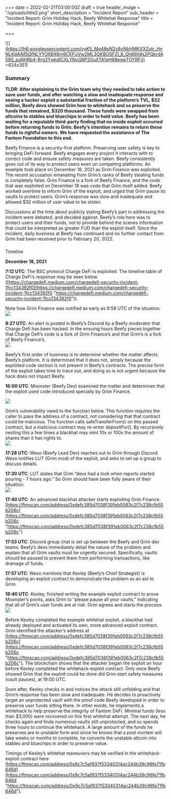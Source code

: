+++
date = 2022-02-21T03:00:00Z
draft = true
header_image = "/uploads/title2.png"
short_description = "Incident Report"
sub_header = "Incident Report: Grim Holiday Hack, Beefy Whitehat Response"
title = "Incident Report: Grim Holiday Hack, Beefy Whitehat Response"

+++
  
![](https://lh6.googleusercontent.com/yyK5_Mq48pN2y8oNbHMKVXZutr_HnNLKdAjMSQfNLYYOXBX6m9CEFUVw2ML3QKBOSFZI_8_Qh66h9s2PQkrdA590_zuNHRb4-Rrg3YwkdICXLYNyQ9P2GuXTA1eH88egwTOYRFVj =624x351)

### Summary

**TLDR: After explaining to the Grim team why they needed to take action to save user funds, and after watching a slow and inadequate response and seeing a hacker exploit a substantial fraction of the platform’s TVL, $32 million, Beefy devs showed Grim how to whitehack and so preserve the funds that remained, $320 thousand. These funds were swapped from altcoins to stables and bluechips in order to hold value. Beefy has been waiting for a reputable third-party finding that no inside exploit occurred before returning funds to Grim. Beefy’s intention remains to return these funds to rightful owners. We have requested the assistance of The Fantom Foundation to this end.**  
  
Beefy Finance is a security-first platform. Preserving user safety is key to bringing DeFi forward. Beefy engages every project it interacts with to correct code and ensure safety measures are taken. Beefy consistently goes out of its way to protect users even on competing platforms. An example took place on December 18, 2021 as Grim Finance was exploited. The recent accusation emanating from Grim’s ranks of Beefy stealing funds is completely false. Grim Finance is a fork of Beefy Finance, and the code that was exploited on December 18 was code that Grim itself added. Beefy worked overtime to inform Grim of the exploit, and urged that Grim pause its vaults to protect users. Grim’s response was slow and inadequate and allowed $32 million of user value to be stolen.

Discussions at the time about publicly stating Beefy’s part in addressing the incident were debated, and decided against. Beefy’s role here was to protect users and their funds, not to provide behind the scenes information that could be interpreted as greater FUD than the exploit itself. Since the incident, daily business at Beefy has continued and no further contact from Grim had been received prior to February 20, 2022.

###   
Timeline

**December 18, 2021**

**7:12 UTC**: The BSC protocol Charge DeFi is exploited. The timeline table of Charge DeFi’s response may be seen below ([https://chargedefi.medium.com/chargedefi-security-incident-1fcc134392f0](https://chargedefi.medium.com/chargedefi-security-incident-1fcc134392f0 "https://chargedefi.medium.com/chargedefi-security-incident-1fcc134392f0")).  
  
Note how Grim Finance was notified as early as 9:58 UTC of the situation.  
![](/uploads/table.png)

**8:27 UTC**: An alert is posted in Beefy’s Discord by a Beefy moderator that Charge Defi has been hacked. In the ensuing hours Beefy pieces together that Charge Defi’s code is a fork of Grim Finance’s and that Grim’s is a fork of Beefy Finance’s.  
![](/uploads/1-1.png)

Beefy’s first order of business is to determine whether the matter affects Beefy’s platform. It is determined that it does not, simply because the exploited code section is not present in Beefy’s contracts. The precise form of the exploit takes time to trace out, and doing so is not urgent because the hack does not impact Beefy.

  
**16:00 UTC**: Moonster (Beefy Dev) examined the matter and determines that the exploit used code introduced specially by Grim Finance.

![](/uploads/2.png)

Grim’s vulnerability owed to the function below. This function requires the caller to pass the address of a contract, not considering that that contract could be malicious. The function calls safeTransferFrom() on this passed contract, but a malicious contract may re-enter depositFor(). By recursively nesting this a few times a blackhat may mint 10x or 100x the amount of shares than it has rights to.  
![](/uploads/3-1.png)

**17:28 UTC**: Weso (Beefy Lead Dev) reaches out to Grim through Discord. Weso notifies LUT (Grim mod) of the exploit, and asks to set up a group to discuss details.  
  
**17:30 UTC**: LUT states that Grim “devs had a look when reports started pouring - 7 hours ago.” So Grim should have been fully aware of their situation.  
![](/uploads/4.png)

**17:40 UTC**: An advanced blackhat attacker starts exploiting Grim Finance. [https://ftmscan.com/address/0xdefc385d7038f391eb0063c2f7c238cfb55b206c](https://ftmscan.com/address/0xdefc385d7038f391eb0063c2f7c238cfb55b206c "https://ftmscan.com/address/0xdefc385d7038f391eb0063c2f7c238cfb55b206c")

**17:53 UTC**: Discord group chat is set up between the Beefy and Grim dev teams. Beefy’s devs immediately detail the nature of the problem and explain that all Grim vaults must be urgently secured. Specifically, vaults should be paused to prevent them from performing transactions, like drainage of funds.  
  
**17:57 UTC**: Weso mentions that Kexley (Beefy’s Chief Strategist) is developing an exploit contract to demonstrate the problem as an aid to Grim.  
  
**18:40 UTC**: Kexley, finished writing the example exploit contract to prove Moonster’s points, asks Grim to “please pause all your vaults,” indicating that all of Grim’s user funds are at risk. Grim agrees and starts the process.  
![](/uploads/5.png)

Before Kexley completed the example whitehat exploit, a blackhat had already deployed and activated its own, more advanced exploit contract. Grim identified the attacker’s address at  
[https://ftmscan.com/address/0xdefc385d7038f391eb0063c2f7c238cfb55b206c](https://ftmscan.com/address/0xdefc385d7038f391eb0063c2f7c238cfb55b206c "https://ftmscan.com/address/0xdefc385d7038f391eb0063c2f7c238cfb55b206c"). The blockchain shows that the attacker began the exploit an hour before Kexley completed the whitehack-exploit contract. Only once Beefy showed Grim that the exploit could be done did Grim start safety measures (vault pauses), at 19:00 UTC.

Soon after, Kexley checks in and notices the attack still unfolding and that Grim’s response has been slow and inadequate. He decides to proactively target an unprotected vault with the proof code Beefy developed in order to preserve user funds sitting there. In other words, he implements a whitehack to help preserve the integrity of Fantom DeFi. Minimal funds (less than $3,000) were recovered on this first whitehat attempt. The next day, he checks again and finds numerous vaults still unprotected, and so spends three hours to continue the whitehack. A large amount of the funds he preserves are in unstable form and since he knows that a post mortem will take weeks or months to complete, he converts the unstable altcoin into stables and bluechips in order to preserve value.

Timings of Kexley’s whitehat maneuvers may be verified in the whitehack-exploit contract here [https://ftmscan.com/address/0x9c7c5af937f53340314ac244b39c96fe71fb646d](https://ftmscan.com/address/0x9c7c5af937f53340314ac244b39c96fe71fb646d "https://ftmscan.com/address/0x9c7c5af937f53340314ac244b39c96fe71fb646d").